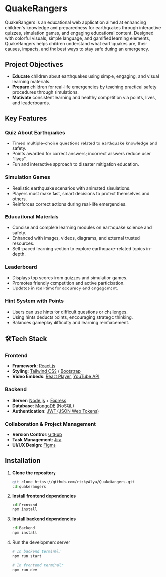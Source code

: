 # QuakeRangers

QuakeRangers is an educational web application aimed at enhancing children's knowledge and preparedness for earthquakes through interactive quizzes, simulation games, and engaging educational content. Designed with colorful visuals, simple language, and gamified learning elements, QuakeRangers helps children understand what earthquakes are, their causes, impacts, and the best ways to stay safe during an emergency.

## Project Objectives

- **Educate** children about earthquakes using simple, engaging, and visual learning materials.
- **Prepare** children for real-life emergencies by teaching practical safety procedures through simulations.
- **Motivate** consistent learning and healthy competition via points, lives, and leaderboards.

## Key Features

### Quiz About Earthquakes
- Timed multiple-choice questions related to earthquake knowledge and safety.
- Points awarded for correct answers; incorrect answers reduce user "lives".
- Fun and interactive approach to disaster mitigation education.

### Simulation Games
- Realistic earthquake scenarios with animated simulations.
- Players must make fast, smart decisions to protect themselves and others.
- Reinforces correct actions during real-life emergencies.

### Educational Materials
- Concise and complete learning modules on earthquake science and safety.
- Enhanced with images, videos, diagrams, and external trusted resources.
- Self-paced learning section to explore earthquake-related topics in-depth.

### Leaderboard
- Displays top scores from quizzes and simulation games.
- Promotes friendly competition and active participation.
- Updates in real-time for accuracy and engagement.

### Hint System with Points
- Users can use hints for difficult questions or challenges.
- Using hints deducts points, encouraging strategic thinking.
- Balances gameplay difficulty and learning reinforcement.

## 🛠Tech Stack

### Frontend
- **Framework**: [React.js](https://reactjs.org/)
- **Styling**: [Tailwind CSS](https://tailwindcss.com/) / [Bootstrap](https://getbootstrap.com/)
- **Video Embeds**: [React Player](https://github.com/cookpete/react-player), [YouTube API](https://developers.google.com/youtube/)

### Backend
- **Server**: [Node.js](https://nodejs.org/en/) + [Express](https://expressjs.com/)
- **Database**: [MongoDB](https://www.mongodb.com/) (NoSQL)
- **Authentication**: [JWT (JSON Web Tokens)](https://jwt.io/)

### Collaboration & Project Management
- **Version Control**: [GitHub](https://github.com/)
- **Task Management**: [Jira](https://www.atlassian.com/software/jira)
- **UI/UX Design**: [Figma](https://www.figma.com/)

## Installation

1. **Clone the repository**
   ```bash
   git clone https://github.com/rizkyAlya/QuakeRangers.git
   cd quakerangers
   ```

2. **Install frontend dependencies**
   ```bash
   cd Frontend
   npm install
   ```

3. **Install backend dependencies**
   ```bash
   cd Backend
   npm install
   ```

4. Run the development server
   ```bash
   # In backend terminal:
   npm run start

   # In frontend terminal:
   npm run dev
   ```


